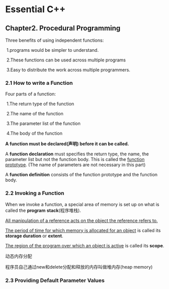 # Essential C++

## Chapter2. Procedural Programming

Three benefits of using independent functions:

​	1.programs would be simpler to understand.

​	2.These functions can be used across multiple programs

​	3.Easy to distribute the work across multiple programmers.

### 2.1 How to write a Function

Four parts of a function:

​	1.The return type of the function

​	2.The name of the function

​	3.The parameter list of the function

​	4.The body of the function

**A function must be declared(声明) before it can be called.**

A **function declaration** must specifies the return type, the name, the parameter list but not the function body. This is called the <u>function prototype</u>. (The name of parameters are not necessary in this part)

A **function definition** consists of the function prototype and the function body.

### 2.2 Invoking a Function

When we invoke a function, a special area of memory is set up on what is called the **program**
**stack**(程序堆栈).

<u>All manipulation of a reference acts on the object the reference refers to.</u>

<u>The period of time for which memory is allocated for an object</u> is called its **storage duration** or
**extent**.

<u>The region of the program over which an object is active</u> is called its **scope**.

动态内存分配

程序员自己通过new和delete分配和释放的内存叫做堆内存(heap memory)

### 2.3 Providing Default Parameter Values